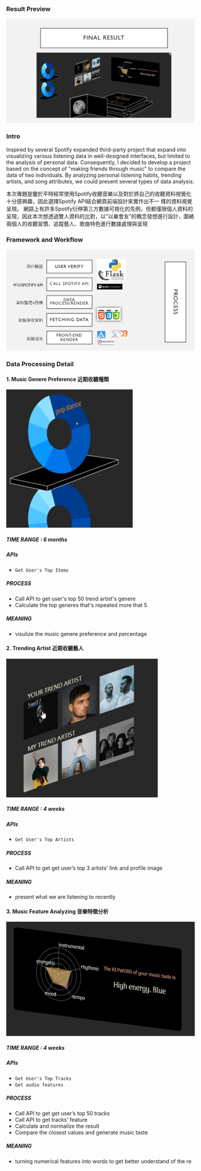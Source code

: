 ### Result Preview

![image.png](https://raw.githubusercontent.com/Ash0645/image_remote/main/202402191546709.png)

### Intro

Inspired by several Spotify expanded third-party project that expand into visualizing various listening data in well-designed interfaces, but limited to the analysis of personal data. Consequently, I decided to develop a project based on the concept of "making friends through music" to compare the data of two individuals. By analyzing personal listening habits, trending artists, and song attributes, we could present several types of data analysis.

本次專題是鑒於平時經常使用Spotify收聽音樂以及對於將自己的收聽資料視覺化十分感興趣，因此選擇Spotify API結合網頁前端設計來實作出不一 樣的資料視覺呈現。 網路上有許多Spotify衍伸第三方數據可視化的先例，但都僅限個人資料的呈現，因此本次想透過雙人資料的比對，以”以樂會友”的概念發想進行設計，圍繞兩個人的收聽習慣、追蹤藝人、歌曲特色進行數據處理與呈現

### Framework and Workflow

![image.png](https://raw.githubusercontent.com/Ash0645/image_remote/main/202402191546086.png)

### Data Processing Detail

#### 1. Music Genere Preference 近期收聽種類

![image.png|213](https://raw.githubusercontent.com/Ash0645/image_remote/main/202402191549525.png)
##### TIME RANGE : 6 months
##### APIs
- `Get User's Top Items`
##### PROCESS
- Call API to get user's top 50 trend artist's genere
- Calculate the top generes that's repeated more that 5
##### MEANING
- visulize the music genere preference and percentage

#### 2. Trending Artist 近期收聽藝人

![image.png|255](https://raw.githubusercontent.com/Ash0645/image_remote/main/202402192151449.png)
##### TIME RANGE : 4 weeks
##### APIs
- `Get User's Top Artists`
##### PROCESS
- Call API to get get user’s top 3 artists' link and profile image
##### MEANING
- present what we are listening to recently

#### 3. Music Feature Analyzing 音樂特徵分析

![image.png|450](https://raw.githubusercontent.com/Ash0645/image_remote/main/202402192205653.png)

##### TIME RANGE : 4 weeks
##### APIs
- `Get User's Top Tracks`
- `Get audio features`
##### PROCESS
- Call API to get get user’s top 50 tracks
- Call API to get tracks' feature
- Calculate and normalize the result
- Compare the closest values and generate music taste
##### MEANING
- turning numerical features into words to get better understand of the re

